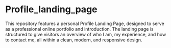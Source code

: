 # Profile_landing_page
This repository features a personal Profile Landing Page, designed to serve as a professional online portfolio and introduction. The landing page is structured to give visitors an overview of who I am, my experience, and how to contact me, all within a clean, modern, and responsive design.
